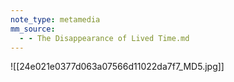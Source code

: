 ```yaml
---
note_type: metamedia
mm_source:
  - - The Disappearance of Lived Time.md
---
```


![[24e021e0377d063a07566d11022da7f7_MD5.jpg]]


